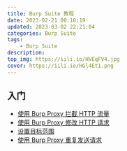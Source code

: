 ```yaml
---
title: Burp Suite 教程
date: 2023-02-21 00:10:19
updated: 2023-03-02 22:21:04
categories: Burp Suite
tags:
    - Burp Suite
description:
top_img: https://iili.io/HVEqFV4.jpg
cover: https://iili.io/HGl4Et1.png
---
```


## 入门

* [使用 Burp Proxy 拦截 HTTP 流量](/burp_suite/getting_started/intercepting-http-traffic/)
* [使用 Burp Proxy 修改 HTTP 请求](/burp_suite/getting_started/modifying-http-requets/)
* [设置目标范围](/burp_suite/getting_started/setting-target-scope/)
* [使用 Burp Proxy 重复发送请求](/burp_suite/getting_started/reissuing-http-requests/)
